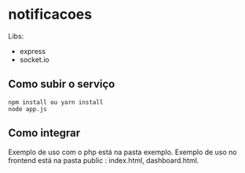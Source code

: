 # notificacoes

Libs:
- express
- socket.io

## Como subir o serviço
````
npm install ou yarn install
node app.js
````

## Como integrar

Exemplo de uso com o php está na pasta exemplo.
Exemplo de uso no frontend está na pasta public : index.html, dashboard.html.


